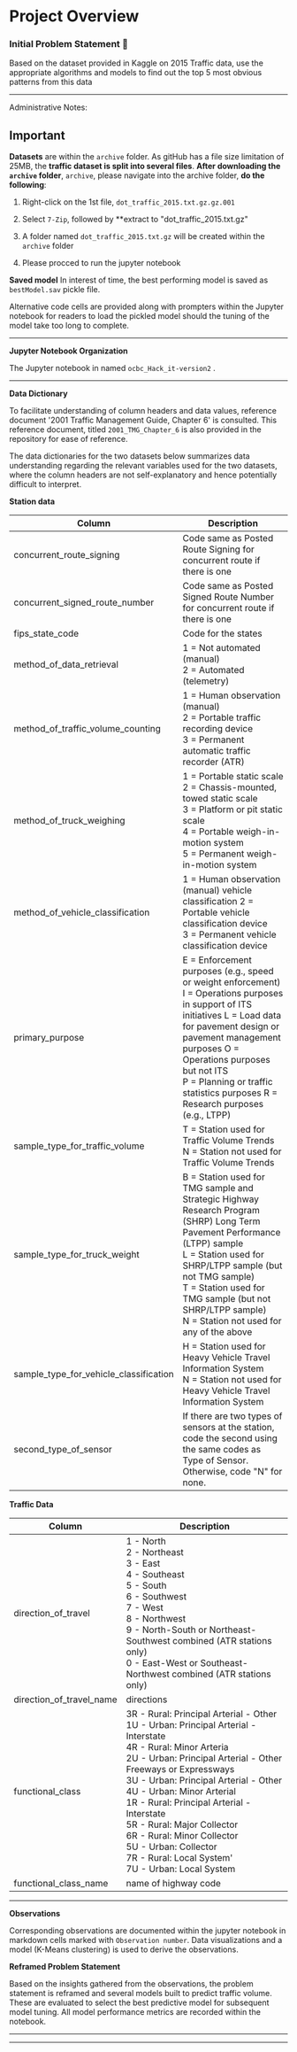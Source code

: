 # Project Overview

### Initial Problem Statement :book:

Based on the dataset provided in Kaggle on 2015 Traffic data, use the appropriate algorithms and models to find out the top 5 most obvious patterns from this data

___

Administrative Notes:

## Important 

**Datasets** are within the `archive` folder. As gitHub has a file size limitation of 25MB, the **traffic dataset is split into several files**. **After downloading the `archive` folder**, `archive`, please navigate into the archive folder, **do the following**:

1. Right-click on the 1st file, `dot_traffic_2015.txt.gz.gz.001`

2. Select `7-Zip`, followed by **extract to "dot_traffic_2015.txt.gz\"

3. A folder named `dot_traffic_2015.txt.gz` will be created within the `archive` folder

4. Please procced to run the jupyter notebook

   

**Saved model** In interest of time, the best performing model is saved as `bestModel.sav` pickle file. 

Alternative code cells are provided along with prompters within the Jupyter notebook for readers to load the pickled model should the tuning of the model take too long to complete.

---

**Jupyter Notebook Organization**

The Jupyter notebook in named `ocbc_Hack_it-version2` . 

----

**Data Dictionary**

To facilitate understanding of column headers and data values, reference document '2001 Traffic Management Guide, Chapter 6' is consulted. This reference document, titled `2001_TMG_Chapter_6` is also provided in the repository for ease of reference.

The data dictionaries for the two datasets below summarizes data understanding regarding the relevant variables used for the two datasets, where the column headers are not self-explanatory and hence potentially difficult to interpret.

**Station data**

| Column                                 | Description                                                  |
| -------------------------------------- | ------------------------------------------------------------ |
| concurrent_route_signing               | Code same as Posted Route Signing for concurrent route if there is one |
| concurrent_signed_route_number         | Code same as Posted Signed Route Number for concurrent route if there is one |
| fips_state_code                        | Code for the states                                          |
| method_of_data_retrieval               | 1 = Not automated (manual)<br />2 = Automated (telemetry)    |
| method_of_traffic_volume_counting      | 1 = Human observation (manual)<br/>2 = Portable traffic recording device<br/>3 = Permanent automatic traffic recorder (ATR) |
| method_of_truck_weighing               | 1 = Portable static scale<br/>2 = Chassis-mounted, towed static scale<br/>3 = Platform or pit static scale<br/>4 = Portable weigh-in-motion system<br/>5 = Permanent weigh-in-motion system |
| method_of_vehicle_classification       | 1 = Human observation (manual) vehicle classification 2 = Portable vehicle classification device<br/>3 = Permanent vehicle classification device |
| primary_purpose                        | E = Enforcement purposes (e.g., speed or weight enforcement)<br/>I = Operations purposes in support of ITS initiatives L = Load data for pavement design or pavement management purposes O = Operations purposes but not ITS<br/>P = Planning or traffic statistics purposes R = Research purposes (e.g., LTPP) |
| sample_type_for_traffic_volume         | T = Station used for Traffic Volume Trends<br/>N = Station not used for Traffic Volume Trends |
| sample_type_for_truck_weight           | B = Station used for TMG sample and Strategic Highway Research Program (SHRP) Long Term Pavement Performance (LTPP) sample<br/>L = Station used for SHRP/LTPP sample (but not TMG sample)<br/>T = Station used for TMG sample (but not SHRP/LTPP sample)<br/>N = Station not used for any of the above |
| sample_type_for_vehicle_classification | H = Station used for Heavy Vehicle Travel Information System<br/>N = Station not used for Heavy Vehicle Travel Information System |
| second_type_of_sensor                  | If there are two types of sensors at the station, code the second using the same codes as Type of Sensor. Otherwise, code "N" for none. |



**Traffic Data**

| Column                   | Description                                                  |
| ------------------------ | ------------------------------------------------------------ |
| direction_of_travel      | 1 - North<br />2 - Northeast<br />3 - East<br />4 - Southeast<br />5 - South<br />6 - Southwest<br />7 - West<br />8 - Northwest<br />9 - North-South or Northeast-Southwest combined (ATR stations only)<br />0 - East-West or Southeast-Northwest combined (ATR stations only) |
| direction_of_travel_name | directions                                                   |
| functional_class         | 3R - Rural: Principal Arterial - Other<br />1U - Urban: Principal Arterial - Interstate<br />4R - Rural: Minor Arteria<br />2U - Urban: Principal Arterial - Other Freeways or Expressways<br />3U -  Urban: Principal Arterial - Other<br />4U - Urban: Minor Arterial<br />1R - Rural: Principal Arterial - Interstate<br />5R - Rural: Major Collector<br />6R - Rural: Minor Collector<br />5U - Urban: Collector<br />7R - Rural: Local System'<br />7U - Urban: Local System |
| functional_class_name    | name of highway code                                         |



____

**Observations**

Corresponding observations are documented within the jupyter notebook in markdown cells marked with `Observation number`. Data visualizations and a model (K-Means clustering) is used to derive the observations.

**Reframed Problem Statement**

Based on the insights gathered from the observations, the problem statement is reframed and several models built to predict traffic volume. These are evaluated to select the best predictive model for subsequent model tuning. All model performance metrics are recorded within the notebook.

------



___

